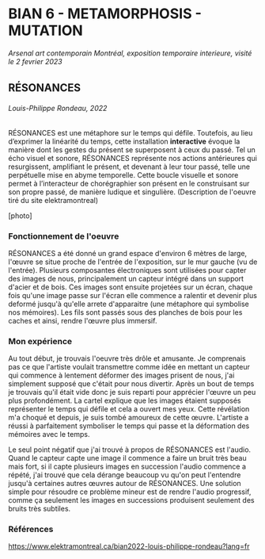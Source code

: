 # BIAN 6 - METAMORPHOSIS - MUTATION
###### Arsenal art contemporain Montréal, exposition temporaire interieure, visité le 2 fevrier 2023
## RÉSONANCES
###### Louis-Philippe Rondeau, 2022

RÉSONANCES est une métaphore sur le temps qui défile. Toutefois, au lieu d’exprimer la linéarité du temps, cette installation <b>interactive</b> évoque la manière dont les gestes du présent se superposent à ceux du passé. Tel un écho visuel et sonore, RÉSONANCES représente nos actions antérieures qui resurgissent, amplifiant le présent, et devenant à leur tour passé, telle une perpétuelle mise en abyme temporelle. Cette boucle visuelle et sonore permet à l’interacteur de chorégraphier son présent en le construisant sur son propre passé, de manière ludique et singulière. (Description de l'oeuvre tiré du site elektramontreal)

[photo]

### Fonctionnement de l'oeuvre

RÉSONANCES a été donné un grand espace d'environ 6 mètres de large, l'œuvre se situe proche de l'entrée de l'exposition, sur le mur gauche (vu de l'entrée). Plusieurs composantes électroniques sont utilisées pour capter des images de nous, principalement un capteur intégré dans un support d'acier et de bois. Ces images sont ensuite projetées sur un écran, chaque fois qu'une image passe sur l'écran elle commence a ralentir et devenir plus deformé jusqu'à qu'elle arrete d'apparaitre (une métaphore qui symbolise nos mémoires). Les fils sont passés sous des planches de bois pour les caches et ainsi, rendre l'œuvre plus immersif. 

### Mon expérience

Au tout début, je trouvais l'oeuvre très drôle et amusante. Je comprenais pas ce que l'artiste voulait transmettre comme idée en mettant un capteur qui commence à lentement déformer des images prisent de nous, j'ai simplement supposé que c'était pour nous divertir. Après un bout de temps je trouvais qu'il était vide donc je suis reparti pour apprécier l'œuvre un peu plus profondément. La cartel explique que les images étaient supposés représenter le temps qui défile et cela a ouvert mes yeux. Cette révélation m'a choqué et depuis, je suis tombé amoureux de cette œuvre. L'artiste a réussi à parfaitement symboliser le temps qui passe et la déformation des mémoires avec le temps.

Le seul point négatif que j'ai trouvé à propos de RÉSONANCES est l'audio. Quand le capteur capte une image il commence a faire un bruit très beau mais fort, si il capte plusieurs images en succession l'audio commence a répété, j'ai trouvé que cela dérange beaucoup vu qu'on peut l'entendre jusqu'à certaines autres œuvres autour de RÉSONANCES. Une solution simple pour résoudre ce problème mineur est de rendre l'audio progressif, comme ça seulement les images en successions produisent seulement des bruits très subtiles.



### Références

https://www.elektramontreal.ca/bian2022-louis-philippe-rondeau?lang=fr
